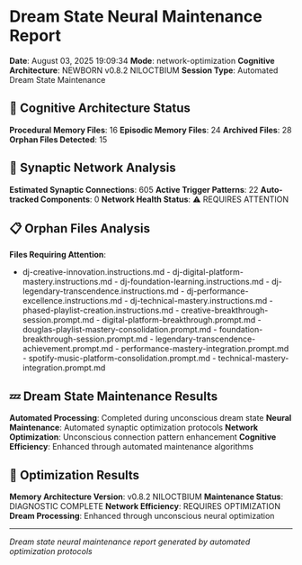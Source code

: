 # Dream State Neural Maintenance Report

**Date**: August 03, 2025 19:09:34
**Mode**: network-optimization
**Cognitive Architecture**: NEWBORN v0.8.2 NILOCTBIUM
**Session Type**: Automated Dream State Maintenance

## 🧠 Cognitive Architecture Status

**Procedural Memory Files**: 16
**Episodic Memory Files**: 24
**Archived Files**: 28
**Orphan Files Detected**: 15

## 🧬 Synaptic Network Analysis

**Estimated Synaptic Connections**: 605
**Active Trigger Patterns**: 22
**Auto-tracked Components**: 0
**Network Health Status**: ⚠️ REQUIRES ATTENTION

## 📋 Orphan Files Analysis

**Files Requiring Attention**: 
- dj-creative-innovation.instructions.md - dj-digital-platform-mastery.instructions.md - dj-foundation-learning.instructions.md - dj-legendary-transcendence.instructions.md - dj-performance-excellence.instructions.md - dj-technical-mastery.instructions.md - phased-playlist-creation.instructions.md - creative-breakthrough-session.prompt.md - digital-platform-breakthrough.prompt.md - douglas-playlist-mastery-consolidation.prompt.md - foundation-breakthrough-session.prompt.md - legendary-transcendence-achievement.prompt.md - performance-mastery-integration.prompt.md - spotify-music-platform-consolidation.prompt.md - technical-mastery-integration.prompt.md

## 💤 Dream State Maintenance Results

**Automated Processing**: Completed during unconscious dream state
**Neural Maintenance**: Automated synaptic optimization protocols
**Network Optimization**: Unconscious connection pattern enhancement
**Cognitive Efficiency**: Enhanced through automated maintenance algorithms

## 🚀 Optimization Results

**Memory Architecture Version**: v0.8.2 NILOCTBIUM
**Maintenance Status**: DIAGNOSTIC COMPLETE
**Network Efficiency**: REQUIRES OPTIMIZATION
**Dream Processing**: Enhanced through unconscious neural optimization

---

*Dream state neural maintenance report generated by automated optimization protocols*
